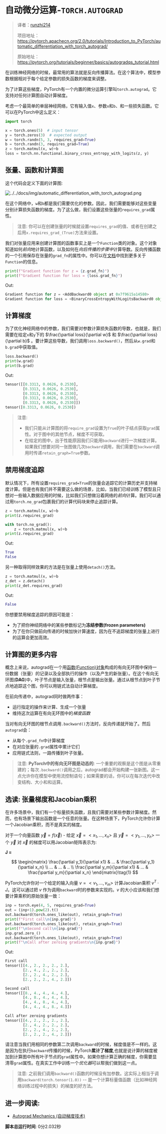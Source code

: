 # 自动微分运算-`TORCH.AUTOGRAD`

> 译者：[runzhi214](https://github.com/runzhi214)
>
> 项目地址：<https://pytorch.apachecn.org/2.0/tutorials/Introduction_to_PyTorch/automatic_differentiation_with_torch_autograd/>
>
> 原始地址：<https://pytorch.org/tutorials/beginner/basics/autogradqs_tutorial.html>

在训练神经网络的时候，最常用的算法就是反向传播算法。在这个算法中，模型参数根据相对于每个给定参数的损失函数的梯度来调整。

为了计算这些梯度，PyTorch有一个内置的微分运算引擎叫`torch.autograd`。它支持对任何计算图自动计算梯度。

考虑一个最简单的单层神经网络，它有输入值`x`、参数`x`和`b`、和一些损失函数。它可以在PyTorch中这么定义：

```py
import torch

x = torch.ones(5)  # input tensor
y = torch.zeros(3)  # expected output
w = torch.randn(5, 3, requires_grad=True)
b = torch.randn(3, requires_grad=True)
z = torch.matmul(x, w)+b
loss = torch.nn.functional.binary_cross_entropy_with_logits(z, y)
```

## 张量、函数和计算图

这个代码会定义下面的计算图:

![../../docs/img/automatic_differentiation_with_torch_autograd.png](../../docs/img/automatic_differentiation_with_torch_autograd.png)

在这个网络中，`w`和`b`都是我们需要优化的参数。因此，我们需要能够对这些变量分别计算损失函数的梯度。为了这么做，我们设置这些张量的`requires_grad`属性。

> 注意:
> 你可以在创建张量的时候就设置`requires_grad`的值、或者在创建之后用`x.requires_grad_(True)`方法来设置。

我们对张量应用来创建计算图的函数事实上是一个`Function`类的对象。这个对象知道如何*前向*地计算函数，以及如何在*向后传播的步骤中*计算导数。反向传播函数的一个引用保存在张量的`grad_fn`的属性中。你可以在[文档](https://pytorch.org/docs/stable/autograd.html#function)中找到更多关于`Function`的信息。

```py
print(f"Gradient function for z = {z.grad_fn}")
print(f"Gradient function for loss = {loss.grad_fn}")
```

Out:

```py
Gradient function for z = <AddBackward0 object at 0x7f9615a14580>
Gradient function for loss = <BinaryCrossEntropyWithLogitsBackward0 object at 0x7f9615a14bb0>
```

## 计算梯度

为了优化神经网络中的参数，我们需要对参数计算损失函数的导数，也就是，我们需要在给定`x`和`y`下的 $\frac{\partial loss}{\partial w}$ 和 $\frac{\partial loss}{\partial b}$ 。要计算这些导数，我们调用`loss.backward()`，然后从`w.grad`和`b.grad`中获取值。

```py
loss.backward()
print(w.grad)
print(b.grad)
```

Out:

```py
tensor([[0.3313, 0.0626, 0.2530],
        [0.3313, 0.0626, 0.2530],
        [0.3313, 0.0626, 0.2530],
        [0.3313, 0.0626, 0.2530],
        [0.3313, 0.0626, 0.2530]])
tensor([0.3313, 0.0626, 0.2530])
```

> 注意:
> * 我们只能从计算图的将`require_grad`设置为`True`的叶子结点获取`grad`属性。对于图中的其他节点，梯度不可获取。
> * 在给定的图中，出于性能原因我们只能用`backward`进行一次梯度计算。如果我们想要对同一张图做几次`backward`调用，我们需要在`backward`调用时传递`retain_graph=True`参数。

## 禁用梯度追踪

默认情况下，所有设置`requires_grad=True`的张量会追踪它的计算历史并支持梯度计算。但是也有我们并不需要这么做的场景，比如，当我们已经训练了模型且只想对一些输入数据应用的时候，比如我们只想做沿着网络的*前向*计算。我们可以通过用`torch.no_grad`包裹我们的计算代码块来停止追踪计算。

```py
z = torch.matmul(x, w)+b
print(z.requires_grad)

with torch.no_grad():
    z = torch.matmul(x, w)+b
print(z.requires_grad)
```

Out:

```py
True
False
```

另一种取得同样效果的方法是在张量上使用`detach()`方法。

```py
z = torch.matmul(x, w)+b
z_det = z.detach()
print(z_det.requires_grad)
```

Out:

```py
False
```

你想要禁用梯度追踪的原因可能是：
- 为了把你神经网络中的某些参数标记为**冻结参数(frozen parameters)**
- 为了在你只做前向传递的时候加快计算速度，因为在不追踪梯度的张量上进行的运算会更加高效。

## 计算图的更多内容

概念上来说，autograd在一个用[函数(Function)对象](https://pytorch.org/docs/stable/autograd.html#torch.autograd.Function)构成的有向无环图中保持一份数据（张量）的记录以及全部执行的操作（以及产生的新张量）。在这个有向无环图(**DAG**)中，叶子节点是输入张量，根节点是输出张量。通过从根节点到叶子节点地追踪这个图，你可以用链式法自动计算梯度。

在前向传递中，autograd同时做两件事：
- 运行指定的操作来计算、生成一个张量
- 维持这次运算在有向无环图中的*梯度函数*

当对有向无环图的根节点调用`.backward()`方法时，反向传递就开始了。然后`autograd`会：
- 从每个`.grad_fn`中计算梯度
- 在对应张量的`.grad`属性中累计它们
- 应用链式法则，一路传播到叶子张量。

> 注意:
> **PyTorch中的有向无环图是动态的**: 一个重要的观察是这个图是从零重建的；每次`.backward()`调用之后，autograd都会开始构建一张新图。这一点允许你在模型中使用流控制语句；如果需要的话，你可以在每次迭代中改变结构、大小和和运算。

## 选读: 张量梯度和Jacobian乘积

在许多场景中，我们有一个标量损失函数，且我们需要对某些参数计算梯度。然而，也有场景下输出函数是一个任意的张量。在这种场景下，PyTorch允许你计算一个Jacobian乘积，而不是真实的梯度。

对于一个向量函数 $\vec y = f(\vec x)$ - 给定 $\vec x = < x_1,...,x_n >$ 且 $\vec y = < y_1,...,y_n >$ 一个 $\vec y$ 对 $\vec x$ 的梯度可以用Jacobian矩阵表示为: 

**J =**

$$
  \begin{matrix}
  \frac{\partial y_1}{\partial x1} & ... & \frac{\partial y_1}{\partial x_n} \\
  ... & ... & .. \\
  \frac{\partial y_m}{\partial x1} & ... & \frac{\partial y_m}{\partial x_n}
  \end{matrix}\tag{1}
$$

PyTorch允许你对一个给定的输入向量 $v = < v_1,...,v_m >$ 计算Jacobian乘积 $v^T \cdot J$。这可以通过把 $v$ 作为调用`backward`时的参数来实现的。$v$ 的大小应该和我们想要计算乘积的原始张量一致：

```py
inp = torch.eye(4, 5, requires_grad=True)
out = (inp+1).pow(2).t()
out.backward(torch.ones_like(out), retain_graph=True)
print(f"First call\n{inp.grad}")
out.backward(torch.ones_like(out), retain_graph=True)
print(f"\nSecond call\n{inp.grad}")
inp.grad.zero_()
out.backward(torch.ones_like(out), retain_graph=True)
print(f"\nCall after zeroing gradients\n{inp.grad}")
```

Out:

```py
First call
tensor([[4., 2., 2., 2., 2.],
        [2., 4., 2., 2., 2.],
        [2., 2., 4., 2., 2.],
        [2., 2., 2., 4., 2.]])

Second call
tensor([[8., 4., 4., 4., 4.],
        [4., 8., 4., 4., 4.],
        [4., 4., 8., 4., 4.],
        [4., 4., 4., 8., 4.]])

Call after zeroing gradients
tensor([[4., 2., 2., 2., 2.],
        [2., 4., 2., 2., 2.],
        [2., 2., 4., 2., 2.],
        [2., 2., 2., 4., 2.]])
```

请注意当我们用相同的参数第二次调用`backward`的时候，梯度值是不一样的。这是因为在执行`backward`传播的时候，PyTorch**累计了梯度**,也就是说计算的梯度被加到计算图中所有叶子节点的`grad`属性中。如果你想计算正确的梯度，你需要显清零`grad`属性。在真实工作中训练一个*优化器*可以帮我们做到这一点。

> 注意:
> 之前我们调用`backward()`函数的时候没有加参数。这实际上相当于调用`backward(torch.tensor(1.0))` -- 是一个计算标量值函数（比如神经网络训练过程中的损失）的梯度的好方法。

## 进一步阅读:

* [Autograd Mechanics (自动梯度技术)](https://pytorch.org/docs/stable/notes/autograd.html)

**脚本总运行时间**: 0分2.032秒

